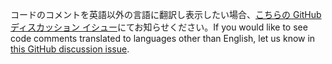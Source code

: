 <span data-ttu-id="d189e-101">コードのコメントを英語以外の言語に翻訳し表示したい場合、[こちらの GitHub ディスカッション イシュー](https://github.com/MicrosoftDocs/feedback/issues/2515)にてお知らせください。</span><span class="sxs-lookup"><span data-stu-id="d189e-101">If you would like to see code comments translated to languages other than English, let us know in [this GitHub discussion issue](https://github.com/MicrosoftDocs/feedback/issues/2515).</span></span>
